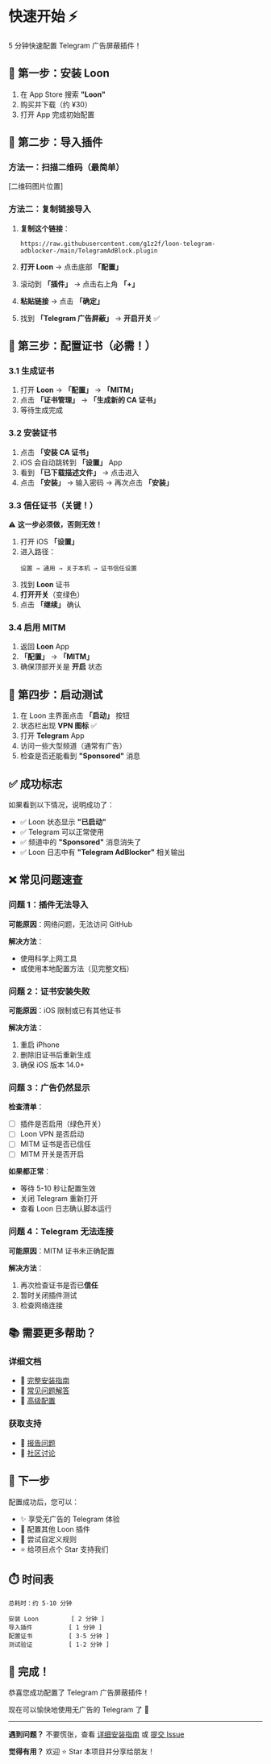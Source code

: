 # 快速开始 ⚡

5 分钟快速配置 Telegram 广告屏蔽插件！

## 📱 第一步：安装 Loon

1. 在 App Store 搜索 **"Loon"**
2. 购买并下载（约 ¥30）
3. 打开 App 完成初始配置

## 🔌 第二步：导入插件

### 方法一：扫描二维码（最简单）

[二维码图片位置]

### 方法二：复制链接导入

1. **复制这个链接**：
   ```
   https://raw.githubusercontent.com/g1z2f/loon-telegram-adblocker-/main/TelegramAdBlock.plugin
   ```

2. **打开 Loon** → 点击底部 **「配置」**

3. 滚动到 **「插件」** → 点击右上角 **「+」**

4. **粘贴链接** → 点击 **「确定」**

5. 找到 **「Telegram 广告屏蔽」** → **开启开关** ✅

## 🔐 第三步：配置证书（必需！）

### 3.1 生成证书

1. 打开 **Loon** → **「配置」** → **「MITM」**
2. 点击 **「证书管理」** → **「生成新的 CA 证书」**
3. 等待生成完成

### 3.2 安装证书

1. 点击 **「安装 CA 证书」**
2. iOS 会自动跳转到 **「设置」** App
3. 看到 **「已下载描述文件」** → 点击进入
4. 点击 **「安装」** → 输入密码 → 再次点击 **「安装」**

### 3.3 信任证书（关键！）

⚠️ **这一步必须做，否则无效！**

1. 打开 iOS **「设置」**
2. 进入路径：
   ```
   设置 → 通用 → 关于本机 → 证书信任设置
   ```
3. 找到 **Loon** 证书
4. **打开开关**（变绿色）
5. 点击 **「继续」** 确认

### 3.4 启用 MITM

1. 返回 **Loon** App
2. **「配置」** → **「MITM」**
3. 确保顶部开关是 **开启** 状态

## 🚀 第四步：启动测试

1. 在 Loon 主界面点击 **「启动」** 按钮
2. 状态栏出现 **VPN 图标** ✅
3. 打开 **Telegram** App
4. 访问一些大型频道（通常有广告）
5. 检查是否还能看到 **"Sponsored"** 消息

## ✅ 成功标志

如果看到以下情况，说明成功了：

- ✅ Loon 状态显示 **"已启动"**
- ✅ Telegram 可以正常使用
- ✅ 频道中的 **"Sponsored"** 消息消失了
- ✅ Loon 日志中有 **"Telegram AdBlocker"** 相关输出

## ❌ 常见问题速查

### 问题 1：插件无法导入

**可能原因**：网络问题，无法访问 GitHub

**解决方法**：
- 使用科学上网工具
- 或使用本地配置方法（见完整文档）

### 问题 2：证书安装失败

**可能原因**：iOS 限制或已有其他证书

**解决方法**：
1. 重启 iPhone
2. 删除旧证书后重新生成
3. 确保 iOS 版本 14.0+

### 问题 3：广告仍然显示

**检查清单**：
- [ ] 插件是否启用（绿色开关）
- [ ] Loon VPN 是否启动
- [ ] MITM 证书是否已信任
- [ ] MITM 开关是否开启

**如果都正常**：
- 等待 5-10 秒让配置生效
- 关闭 Telegram 重新打开
- 查看 Loon 日志确认脚本运行

### 问题 4：Telegram 无法连接

**可能原因**：MITM 证书未正确配置

**解决方法**：
1. 再次检查证书是否已**信任**
2. 暂时关闭插件测试
3. 检查网络连接

## 📚 需要更多帮助？

### 详细文档

- 📖 [完整安装指南](INSTALLATION.md)
- 📖 [常见问题解答](README.md#常见问题排查)
- 📖 [高级配置](examples/README.md)

### 获取支持

- 🐛 [报告问题](https://github.com/g1z2f/loon-telegram-adblocker-/issues)
- 💬 [社区讨论](https://github.com/g1z2f/loon-telegram-adblocker-/discussions)

## 🎯 下一步

配置成功后，您可以：

- ✨ 享受无广告的 Telegram 体验
- 📱 配置其他 Loon 插件
- 🔧 尝试自定义规则
- ⭐ 给项目点个 Star 支持我们

## ⏱️ 时间表

```
总耗时：约 5-10 分钟

安装 Loon         [ 2 分钟 ]
导入插件          [ 1 分钟 ]
配置证书          [ 3-5 分钟 ]
测试验证          [ 1-2 分钟 ]
```

## 🎉 完成！

恭喜您成功配置了 Telegram 广告屏蔽插件！

现在可以愉快地使用无广告的 Telegram 了 🎊

---

**遇到问题？** 不要慌张，查看 [详细安装指南](INSTALLATION.md) 或 [提交 Issue](https://github.com/g1z2f/loon-telegram-adblocker-/issues)

**觉得有用？** 欢迎 ⭐ Star 本项目并分享给朋友！
